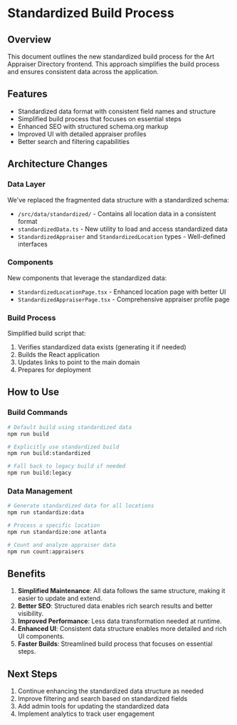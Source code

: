 # Standardized Build Process

## Overview

This document outlines the new standardized build process for the Art Appraiser Directory frontend. This approach simplifies the build process and ensures consistent data across the application.

## Features

- Standardized data format with consistent field names and structure
- Simplified build process that focuses on essential steps
- Enhanced SEO with structured schema.org markup
- Improved UI with detailed appraiser profiles
- Better search and filtering capabilities

## Architecture Changes

### Data Layer

We've replaced the fragmented data structure with a standardized schema:

- `/src/data/standardized/` - Contains all location data in a consistent format
- `standardizedData.ts` - New utility to load and access standardized data
- `StandardizedAppraiser` and `StandardizedLocation` types - Well-defined interfaces

### Components

New components that leverage the standardized data:

- `StandardizedLocationPage.tsx` - Enhanced location page with better UI
- `StandardizedAppraiserPage.tsx` - Comprehensive appraiser profile page

### Build Process

Simplified build script that:

1. Verifies standardized data exists (generating it if needed)
2. Builds the React application
3. Updates links to point to the main domain
4. Prepares for deployment

## How to Use

### Build Commands

```bash
# Default build using standardized data
npm run build

# Explicitly use standardized build
npm run build:standardized

# Fall back to legacy build if needed
npm run build:legacy
```

### Data Management

```bash
# Generate standardized data for all locations
npm run standardize:data

# Process a specific location
npm run standardize:one atlanta

# Count and analyze appraiser data
npm run count:appraisers
```

## Benefits

1. **Simplified Maintenance**: All data follows the same structure, making it easier to update and extend.
2. **Better SEO**: Structured data enables rich search results and better visibility.
3. **Improved Performance**: Less data transformation needed at runtime.
4. **Enhanced UI**: Consistent data structure enables more detailed and rich UI components.
5. **Faster Builds**: Streamlined build process that focuses on essential steps.

## Next Steps

1. Continue enhancing the standardized data structure as needed
2. Improve filtering and search based on standardized fields
3. Add admin tools for updating the standardized data
4. Implement analytics to track user engagement